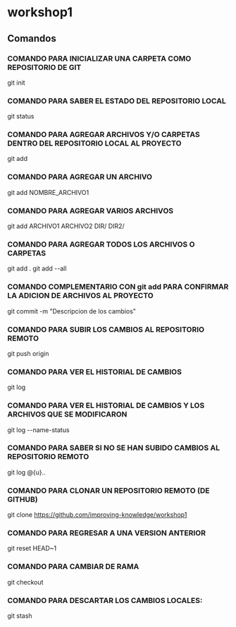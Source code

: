 # workshop1

## Comandos
### COMANDO PARA INICIALIZAR UNA CARPETA COMO REPOSITORIO DE GIT
git init
 
### COMANDO PARA SABER EL ESTADO DEL REPOSITORIO LOCAL
git status
 
### COMANDO PARA AGREGAR ARCHIVOS Y/O CARPETAS DENTRO DEL REPOSITORIO LOCAL AL PROYECTO
git add
 
### COMANDO PARA AGREGAR UN ARCHIVO
git add NOMBRE_ARCHIVO1
 
### COMANDO PARA AGREGAR VARIOS ARCHIVOS
git add ARCHIVO1 ARCHIVO2 DIR/ DIR2/
 
### COMANDO PARA AGREGAR TODOS LOS ARCHIVOS O CARPETAS
git add .
git add --all
 
### COMANDO COMPLEMENTARIO CON git add PARA CONFIRMAR LA ADICION DE ARCHIVOS AL PROYECTO  
git commit -m  "Descripcion de los cambios"
 
### COMANDO PARA SUBIR LOS CAMBIOS AL REPOSITORIO REMOTO
git push origin
 
### COMANDO PARA VER EL HISTORIAL DE CAMBIOS
git log
 
### COMANDO PARA VER EL HISTORIAL DE CAMBIOS Y LOS ARCHIVOS QUE SE MODIFICARON
git log --name-status
 
### COMANDO PARA SABER SI NO SE HAN SUBIDO CAMBIOS AL REPOSITORIO REMOTO
git log @{u}..
 
### COMANDO PARA CLONAR UN REPOSITORIO REMOTO (DE GITHUB)
git clone https://github.com/improving-knowledge/workshop1

### COMANDO PARA REGRESAR A UNA VERSION ANTERIOR
git reset HEAD~1

### COMANDO PARA CAMBIAR DE RAMA
git checkout <rama>

### COMANDO PARA DESCARTAR LOS CAMBIOS LOCALES:
git stash
